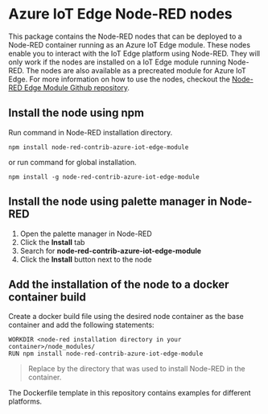 # Azure IoT Edge Node-RED nodes

This package contains the Node-RED nodes that can be deployed to a Node-RED container running as an Azure IoT Edge module. These nodes enable you to interact with the IoT Edge platform using Node-RED. They will only work if the nodes are installed on a IoT Edge module running Node-RED. The nodes are also available as a precreated module for Azure IoT Edge. For more information on how to use the nodes, checkout the [Node-RED Edge Module Github repository](https://github.com/iotblackbelt/noderededgemodule). 

## Install the node using npm
Run command in Node-RED installation directory.

```
npm install node-red-contrib-azure-iot-edge-module
```

or run command for global installation.

```
npm install -g node-red-contrib-azure-iot-edge-module
```

## Install the node using palette manager in Node-RED
1. Open the palette manager in Node-RED
1. Click the **Install** tab
1. Search for **node-red-contrib-azure-iot-edge-module**
1. Click the **Install** button next to the node

## Add the installation of the node to a docker container build
Create a docker build file using the desired node container as the base container and add the following statements:

```
WORKDIR <node-red installation directory in your container>/node_modules/
RUN npm install node-red-contrib-azure-iot-edge-module
```
> Replace **<node-red installation directory in your container>** by the directory that was used to install Node-RED in the container.

The Dockerfile template in this repository contains examples for different platforms.
